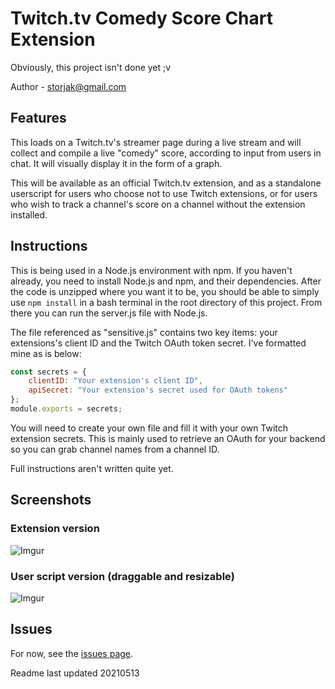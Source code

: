 # Twitch.tv Comedy Score Chart Extension

Obviously, this project isn't done yet ;v

Author - storjak@gmail.com

## Features

This loads on a Twitch.tv's streamer page during a live stream and will collect and compile a live "comedy" score, according to input from users in chat.  It will visually display it in the form of a graph.

This will be available as an official Twitch.tv extension, and as a standalone userscript for users who choose not to use Twitch extensions, or for users who wish to track a channel's score on a channel without the extension installed.

## Instructions

This is being used in a Node.js environment with npm.  If you haven't already, you need to install Node.js and npm, and their dependencies.  After the code is unzipped where you want it to be, you should be able to simply use `npm install` in a bash terminal in the root directory of this project.  From there you can run the server.js file with Node.js.

The file referenced as "sensitive.js" contains two key items: your extensions's client ID and the Twitch OAuth token secret.  I've formatted mine as is below:
```javascript
const secrets = {
    clientID: "Your extension's client ID",
    apiSecret: "Your extension's secret used for OAuth tokens"
};
module.exports = secrets;
```
You will need to create your own file and fill it with your own Twitch extension secrets.  This is mainly used to retrieve an OAuth for your backend so you can grab channel names from a channel ID.

Full instructions aren't written quite yet.

## Screenshots

### Extension version
![Imgur](https://i.imgur.com/nbFIpVj.png)

### User script version (draggable and resizable)
![Imgur](https://imgur.com/Qz5wJUG.png)

## Issues

For now, see the [issues page](https://github.com/storjak/Comedy-Score-Chart/issues).

Readme last updated 20210513
